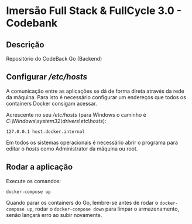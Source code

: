 # Imersão Full Stack & FullCycle 3.0 - Codebank

## Descrição

Repositório do CodeBack Go (Backend)

## Configurar _/etc/hosts_

A comunicação entre as aplicações se dá de forma direta através da rede da máquina.
Para isto é necessário configurar um endereços que todos os containers Docker consigam acessar.

Acrescente no seu _/etc/hosts_ (para Windows o caminho é _C:\Windows\system32\drivers\etc\hosts_):

```
127.0.0.1 host.docker.internal
```

Em todos os sistemas operacionais é necessário abrir o programa para editar o _hosts_ como Administrator da máquina ou root.

## Rodar a aplicação

Execute os comandos:

```
docker-compose up
```

Quando parar os containers do Go, lembre-se antes de rodar o `docker-compose up`, rodar o `docker-compose down` para limpar o armazenamento, senão lançará erro ao subir novamente.
